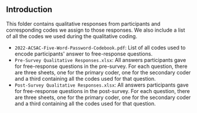 ## Introduction
This folder contains qualitative responses from participants and corresponding codes we assign to those responses. We also include a list of all the codes we used during the qualitative coding.

* `2022-ACSAC-Five-Word-Password-Codebook.pdf`: List of all codes used to encode participants' answer to free-response questions.
* `Pre-Survey Qualitative Responses.xlsx`: All answers participants gave for free-response questions in the pre-survey. For each question, there are three sheets, one for the primary coder, one for the secondary coder and a third containing all the codes used for that question.
* `Post-Survey Qualitative Responses.xlsx`: All answers participants gave for free-response questions in the post-survey. For each question, there are three sheets, one for the primary coder, one for the secondary coder and a third containing all the codes used for that question.